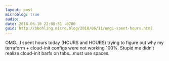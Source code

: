 ```yaml
---
layout: post
microblog: true
audio: 
date: 2018-06-10 22:08:51 -0700
guid: http://bbohling.micro.blog/2018/06/11/omgi-spent-hours.html
---
```

OMG...I spent hours today (HOURS and HOURS) trying to figure out why my terraform + cloud-init configs were not working 100%. Stupid me didn’t realize cloud-init barfs on tabs...must use spaces. 
